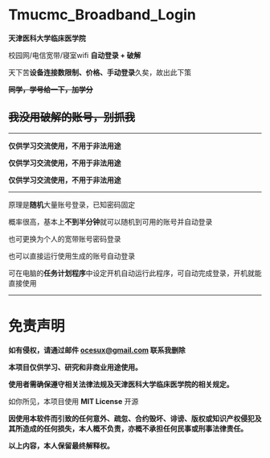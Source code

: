 # Tmucmc_Broadband_Login

**天津医科大学临床医学院** 

校园网/电信宽带/寝室wifi **自动登录 + 破解**

天下苦**设备连接数限制、价格、手动登录**久矣，故出此下策

**~~同学，学号给一下，加学分~~**

## ~~我没用破解的账号，别抓我~~

---

**仅供学习交流使用，不用于非法用途**

**仅供学习交流使用，不用于非法用途**

**仅供学习交流使用，不用于非法用途**

---

原理是**随机**大量账号登录，已知密码固定

概率很高，基本上**不到半分钟**就可以随机到可用的账号并自动登录

也可更换为个人的宽带账号密码登录

也可以直接运行使用生成的账号自动登录

可在电脑的**任务计划程序**中设定开机自动运行此程序，可自动完成登录，开机就能直接使用

---

# 免责声明

**如有侵权，请通过邮件 <ocesux@gmail.com> 联系我删除** 

**本项目仅供学习、研究和非商业用途使用。** 

**使用者需确保遵守相关法律法规及天津医科大学临床医学院的相关规定。** 

如你所见，本项目使用 **MIT License** 开源 

**因使用本软件而引致的任何意外、疏忽、合约毁坏、诽谤、版权或知识产权侵犯及其所造成的任何损失，本人概不负责，亦概不承担任何民事或刑事法律责任。** 

**以上内容，本人保留最终解释权。**
